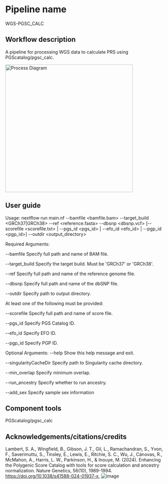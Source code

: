 # Pipeline name
WGS-PGSC_CALC
## Workflow description 
A pipeline for processing WGS data to calculate PRS using PGScatalog/pgsc_calc.

<img width="400" alt="Process Diagram" src="https://github.com/user-attachments/assets/0689c28e-3b62-46e5-9a99-2f1f3de2356f" />

## User guide 
Usage:  nextflow run main.nf --bamfile <bamfile.bam> --target_build <GRCh37|GRCh38> --ref <reference.fasta> --dbsnp <dbsnp.vcf> [--scorefile <scorefile.txt> | --pgs_id <pgs_id> | --efo_id <efo_id> | --pgp_id <pgp_id>] --outdir <output_directory>

Required Arguments:

--bamfile                 Specify full path and name of BAM file. 

--target_build            Specify the target build. Must be 'GRCh37' or 'GRCh38'.

--ref                     Specify full path and name of the reference genome file.

--dbsnp                   Specify full path and name of the dbSNP file.

--outdir                  Specify path to output directory.

At least one of the following must be provided:

--scorefile               Specify full path and name of score file.

--pgs_id                  Specify PGS Catalog ID.

--efo_id                  Specify EFO ID.

--pgp_id                  Specify PGP ID.
 
Optional Arguments:
--help                    Show this help message and exit.

--singularityCacheDir     Specify path to Singularity cache directory.

--min_overlap             Specify minimum overlap.

--run_ancestry            Specify whether to run ancestry.

--add_sex                 Specify sample sex information
## Component tools 
PGScatalog/pgsc_calc

## Acknowledgements/citations/credits
Lambert, S. A., Wingfield, B., Gibson, J. T., Gil, L., Ramachandran, S., Yvon, F., Saverimuttu, S., Tinsley, E., Lewis, E., Ritchie, S. C., Wu, J., Cánovas, R., McMahon, A., Harris, L. W., Parkinson, H., & Inouye, M. (2024). Enhancing the Polygenic Score Catalog with tools for score calculation and ancestry normalization. Nature Genetics, 56(10), 1989-1994. https://doi.org/10.1038/s41588-024-01937-x 
![image](https://github.com/user-attachments/assets/612dfb52-7a6f-40f5-9c5f-4606443540ee)
